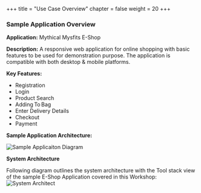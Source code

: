 +++
title = "Use Case Overview"
chapter = false
weight = 20
+++

### Sample Application Overview

**Application:** Mythical Mysfits E-Shop 
 
**Description:** A responsive web application for online shopping with basic features to be used for demonstration purpose. The application is compatible with both desktop & mobile platforms. 

**Key Features:**
-  Registration  
-	Login  
-	Product Search  
-	Adding To Bag  
-	Enter Delivery Details  
-	Checkout  
-	Payment  

**Sample Application Architecture:**

![Sample Applicaiton Diagram](/images/Sample_Architecture_Outline.png)

**System Architecture**

Following diagram outlines the system architecture with the Tool stack view of the sample E-Shop Application covered in this Workshop:
![System Architect](/images/System_Architecture_Outline.jpg)
